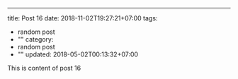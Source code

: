 ---
title: Post 16
date: 2018-11-02T19:27:21+07:00
tags:
  - random post
  - ""
category:
  - random post
  - ""
updated: 2018-05-02T00:13:32+07:00

This is content of post 16